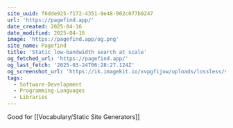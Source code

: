 ```yaml
---
site_uuid: f6dde925-f172-4351-9e48-902c077b9247
url: 'https://pagefind.app/'
date_created: 2025-04-16
date_modified: 2025-04-16
image: 'https://pagefind.app/og.png'
site_name: Pagefind
title: 'Static low-bandwidth search at scale'
og_fetched_url: 'https://pagefind.app/'
og_last_fetch: '2025-03-24T06:28:27.124Z'
og_screenshot_url: 'https://ik.imagekit.io/xvpgfijuw/uploads/lossless/screenshots/20250605_Pagefind_og_screenshot.jpeg'
tags:
  - Software-Development
  - Programming-Languages
  - Libraries
---
```


Good for [[Vocabulary/Static Site Generators]]